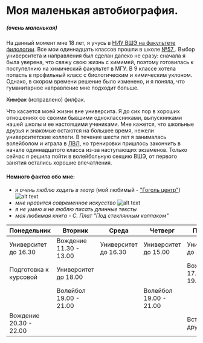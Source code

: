 # Моя маленькая автобиография. 
##### (очень маленькая) 

На данный момент мне 18 лет, я учусь в [НИУ ВШЭ на факультете филологии](https://www.hse.ru/ba/philology/). Все мои одиннадцать классов прошли в школе [ №57 ](http://www.sch57.ru). Выбор университета и направления был сделан далеко не сразу: сначала я была уверена, что свяжу свою жизнь с химимей, поэтому готовилась к поступелнию на химический факультет в МГУ. В 9 классе хотела попасть в профильный класс с биологическим и химическим уклоном. Однако, в скором времени решение было изменено, и я поняла, что гуманитарное направление мне подходит больше. 

~~Химфак~~ (исправлено) филфак. 

Что касается моей жизни вне университа. Я до сих пор в хороших отношениях со своими бывшими одноклассниками, выпускниками нашей школы и ее настоящими учениками. Мне кажется, что школьные друзья и знакомые остаются на большее время, нежели университетские коллеги.
В течение шести лет я занималась волейболом и играла в [ЛВЛ](http://volleymsk.ru), но тренировки пришлось закончить в начале одиннадцатого класса из-за наступающих экзаменов. Только сейчас я решила пойти в волейбольную секцию ВШЭ, от первого занятия остались хорошие впечатления.

#### Немного фактов обо мне: 
* _я очень люблю ходить в театр_ (мой любимый - ["Гоголь центр"](http://gogolcenter.com))
![alt text](http://cdn.tvc.ru/pictures/o/267/851.jpg)
* _мне нравится современное искусство_ 
![alt text](https://topwar.ru/uploads/posts/2013-02/1362038083_01.jpg)
* _я не умею и не люблю писать длинные тексты_
* _моя любимая книга - С. Плат "Под стеклянным колпаком"_


| Понедельник            | Вторник                | Среда                 | Четверг                | Пятница                | 
| -----------------------|------------------------|-----------------------|------------------------|------------------------|
| Университет до 16.30   | Вождение 11.30 - 13.00 | Университет до 16.30  | Университет  до 15.00  | Университет до 16.30   |
| Подготовка к курсовой  | Университет до 18.00   |                       |                        | Вождение 17.30 - 19.00 |
|                        | Волейбол 19.00 - 21.00 |                       | Волейбол 19.00 - 21.00 |                        |
| Вождение 20.30 - 22.00 |                        |                       |                        | Встреча с друзьями     |
